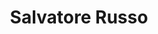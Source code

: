 ---
title: Salvatore Russo
dead: true

faction:
  sort: Santini
  given: Russo

partners:
  - name: "Viola Santini"
    type: "Wife"

children:
  - name: "Francesca Santini"
    type: "Daughter"
  - name: "Giovanna Santini"
    type: "Daughter"
  - name: "Alessia Santini"
    type: "Daughter"
  - name: "Luciano Santini"
    type: "Son"
  - name: "Caterina Santini"
    type: "Daughter"

char_data:
  - element_title: "Pronouns"
    element: "he/him"
  - element_title: "Race"
    element: "Human"
  - element_title: "Age"
    element: "53 (63 present day)"
  - element_title: "Height"
    element: "5'10''"
  - element_title: "Hair"
    element: "Brown, short"
  - element_title: "Skin"
    element: "Tan"
  - element_title: "Eyes"
    element: "Hazel"

excerpt: "Salvatore commanded a prominent presence in Sen's aristocracy until his passing nearly a decade ago. He was a respected figure in Sen's social circles, known for his contributions to the city's cultural endeavors."
---